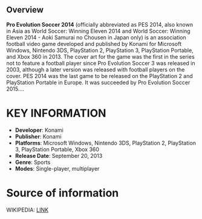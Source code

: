 ## Overview


**Pro Evolution Soccer 2014** (officially abbreviated as PES 2014, also known in Asia as World Soccer: Winning Eleven 2014 and World Soccer: Winning Eleven 2014 - Aoki Samurai no Chousen in Japan only) is an association football video game developed and published by Konami for Microsoft Windows, Nintendo 3DS, PlayStation 2, PlayStation 3, PlayStation Portable, and Xbox 360 in 2013. The cover art for the game was the first in the series not to feature a football player since Pro Evolution Soccer 3 was released in 2003, although a later version was released with football players on the cover. PES 2014 was the last game to be released on the PlayStation 2 and PlayStation Portable in Europe. It was succeeded by Pro Evolution Soccer 2015....
# KEY INFORMATION

- **Developer**: Konami
- **Publisher**: Konami
- **Platforms**: Microsoft Windows, Nintendo 3DS, PlayStation 2, PlayStation 3, PlayStation Portable, Xbox 360
- **Release Date**: September 20, 2013
- **Genre**: Sports
- **Modes**: Single-player, multiplayer
# Source of information
 WIKIPEDIA: [LINK](https://en.wikipedia.org/wiki/Pro_Evolution_Soccer_2014)